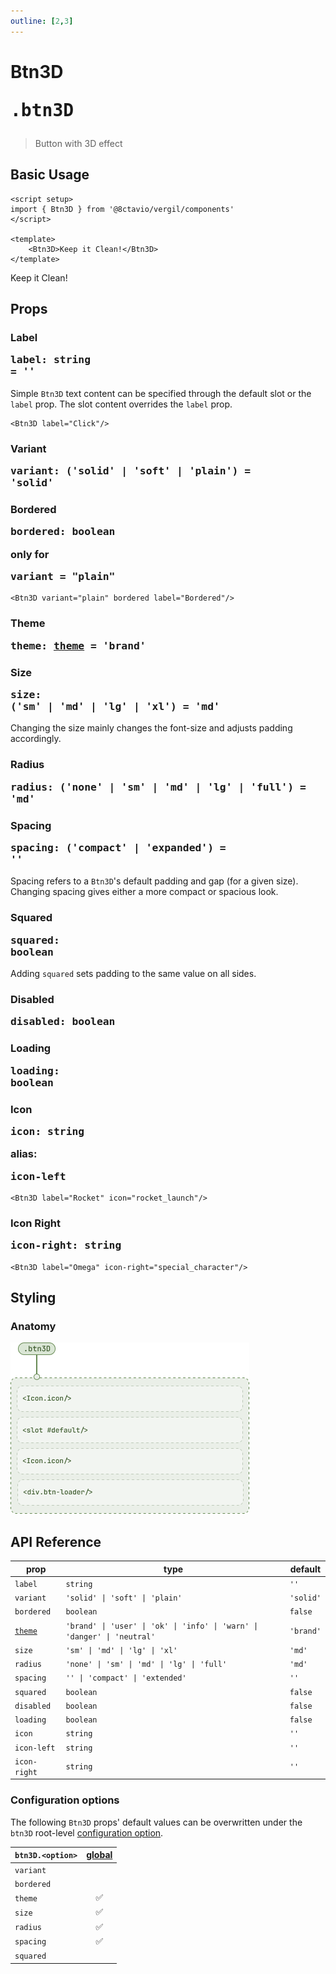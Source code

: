 ```yaml
---
outline: [2,3]
---
```


# Btn3D <Badge type="tip"><pre>.btn3D</pre></Badge>

> Button with 3D effect

<script setup>
import { Btn3D } from '@8ctavio/vergil/components'
</script>

## Basic Usage

```vue
<script setup>
import { Btn3D } from '@8ctavio/vergil/components'
</script>

<template>
    <Btn3D>Keep it Clean!</Btn3D>
</template>
```
<Demo>
    <Btn3D>Keep it Clean!</Btn3D>
</Demo>

## Props

### Label <Badge type="tip"><pre>label: string = ''</pre></Badge>

Simple `Btn3D` text content can be specified through the default slot or the `label` prop. The slot content overrides the `label` prop.

```vue
<Btn3D label="Click"/>
```

### Variant <Badge type="tip"><pre>variant: ('solid' | 'soft' | 'plain') = 'solid'</pre></Badge>

<Demo>
    <Btn3D variant="solid" label="Solid"/>
    <Btn3D variant="soft" label="Soft"/>
    <Btn3D variant="plain" label="Plain"/>
</Demo>

### Bordered <Badge type="tip"><pre>bordered: boolean</pre></Badge> <Badge type="warning">only for <pre>variant = "plain"</pre></Badge>

```vue
<Btn3D variant="plain" bordered label="Bordered"/>
```
<Demo>
    <Btn3D variant="plain" bordered label="Bordered"/>
</Demo>

### Theme <Badge type="tip"><pre>theme: [theme](/theme#the-theme-prop) = 'brand'</pre></Badge>

<Demo>
    <div class="col">
        <div class="row center">
            <Btn3D variant="solid" theme="brand" label="Brand"/>
            <Btn3D variant="solid" theme="user" label="User"/>
            <Btn3D variant="solid" theme="ok" label="Ok"/>
            <Btn3D variant="solid" theme="info" label="Info"/>
            <Btn3D variant="solid" theme="warn" label="Warn"/>
            <Btn3D variant="solid" theme="danger" label="Danger"/>
            <Btn3D variant="solid" theme="neutral" label="Neutral"/>
        </div>
        <div class="row center">
            <Btn3D variant="soft" theme="brand" label="Brand"/>
            <Btn3D variant="soft" theme="user" label="User"/>
            <Btn3D variant="soft" theme="ok" label="Ok"/>
            <Btn3D variant="soft" theme="info" label="Info"/>
            <Btn3D variant="soft" theme="warn" label="Warn"/>
            <Btn3D variant="soft" theme="danger" label="Danger"/>
            <Btn3D variant="soft" theme="neutral" label="Neutral"/>
        </div>
        <div class="row center">
            <Btn3D variant="plain" theme="brand" label="Brand"/>
            <Btn3D variant="plain" theme="user" label="User"/>
            <Btn3D variant="plain" theme="ok" label="Ok"/>
            <Btn3D variant="plain" theme="info" label="Info"/>
            <Btn3D variant="plain" theme="warn" label="Warn"/>
            <Btn3D variant="plain" theme="danger" label="Danger"/>
            <Btn3D variant="plain" theme="neutral" label="Neutral"/>
        </div>
    </div>
</Demo>

### Size <Badge type="tip"><pre>size: ('sm' | 'md' | 'lg' | 'xl') = 'md'</pre></Badge>

Changing the size mainly changes the font-size and adjusts padding accordingly.

<Demo>
    <Btn3D size="sm" label="Small"/>
    <Btn3D size="md" label="Medium"/>
    <Btn3D size="lg" label="Large"/>
    <Btn3D size="xl" label="Extra Large"/>
</Demo>

### Radius <Badge type="tip"><pre>radius: ('none' | 'sm' | 'md' | 'lg' | 'full') = 'md'</pre></Badge>

<Demo>
    <div class="col center">
        <div class="row center">
            <Btn3D label="Radius" size="sm" radius="none"/>
            <Btn3D label="Radius" size="md" radius="none"/>
            <Btn3D label="Radius" size="lg" radius="none"/>
            <Btn3D label="Radius" size="xl" radius="none"/>
        </div>
        <div class="row center">
            <Btn3D label="Radius" size="sm" radius="sm"/>
            <Btn3D label="Radius" size="md" radius="sm"/>
            <Btn3D label="Radius" size="lg" radius="sm"/>
            <Btn3D label="Radius" size="xl" radius="sm"/>
        </div>
        <div class="row center">
            <Btn3D label="Radius" size="sm" radius="md"/>
            <Btn3D label="Radius" size="md" radius="md"/>
            <Btn3D label="Radius" size="lg" radius="md"/>
            <Btn3D label="Radius" size="xl" radius="md"/>
        </div>
        <div class="row center">
            <Btn3D label="Radius" size="sm" radius="lg"/>
            <Btn3D label="Radius" size="md" radius="lg"/>
            <Btn3D label="Radius" size="lg" radius="lg"/>
            <Btn3D label="Radius" size="xl" radius="lg"/>
        </div>
        <div class="row center">
            <Btn3D label="Radius" size="sm" radius="full"/>
            <Btn3D label="Radius" size="md" radius="full"/>
            <Btn3D label="Radius" size="lg" radius="full"/>
            <Btn3D label="Radius" size="xl" radius="full"/>
        </div>
    </div>
</Demo>

### Spacing <Badge type="tip"><pre>spacing: ('compact' | 'expanded') = ''</pre></Badge>

Spacing refers to a `Btn3D`'s default padding and gap (for a given size). Changing spacing gives either a more compact or spacious look.

<Demo>
    <div class="col center">
        <div class="row center">
            <Btn3D size="sm" spacing="compact" label="Compact"/>
            <Btn3D size="sm" label="Default"/>
            <Btn3D size="sm" spacing="expanded" label="Expanded"/>
        </div>
        <div class="row center">
            <Btn3D size="md" spacing="compact" label="Compact"/>
            <Btn3D size="md" label="Default"/>
            <Btn3D size="md" spacing="expanded" label="Expanded"/>
        </div>
        <div class="row center">
            <Btn3D size="lg" spacing="compact" label="Compact"/>
            <Btn3D size="lg" label="Default"/>
            <Btn3D size="lg" spacing="expanded" label="Expanded"/>
        </div>
        <div class="row center">
            <Btn3D size="xl" spacing="compact" label="Compact"/>
            <Btn3D size="xl" label="Default"/>
            <Btn3D size="xl" spacing="expanded" label="Expanded"/>
        </div>
    </div>
</Demo>

### Squared <Badge type="tip"><pre>squared: boolean</pre></Badge>

Adding `squared` sets padding to the same value on all sides.

<Demo>
    <Btn3D size="sm" squared label="Small"/>
    <Btn3D size="md" squared label="Medium"/>
    <Btn3D size="lg" squared label="Large"/>
    <Btn3D size="xl" squared label="Extra Large"/>
</Demo>

### Disabled <Badge type="tip"><pre>disabled: boolean</pre></Badge>

<Demo>
    <Btn3D disabled label="Disabled" variant="solid"/>
    <Btn3D disabled label="Disabled" variant="soft"/>
    <Btn3D disabled label="Disabled" variant="plain"/>
</Demo>

### Loading <Badge type="tip"><pre>loading: boolean</pre></Badge>

<Demo>
    <Btn3D label="Loading" loading variant="solid"/>
    <Btn3D label="Loading" loading variant="soft"/>
    <Btn3D label="Loading" loading variant="plain"/>
</Demo>

<Demo>
    <div class="row center">
        <Btn3D label="Loading" loading theme="user" variant="solid"/>
        <Btn3D label="Loading" loading theme="user" variant="soft"/>
        <Btn3D label="Loading" loading theme="user" variant="plain"/>
    </div>
    <div class="row center">
        <Btn3D label="Loading" loading theme="ok" variant="solid"/>
        <Btn3D label="Loading" loading theme="ok" variant="soft"/>
        <Btn3D label="Loading" loading theme="ok" variant="plain"/>
    </div>
    <div class="row center">
        <Btn3D label="Loading" loading theme="info" variant="solid"/>
        <Btn3D label="Loading" loading theme="info" variant="soft"/>
        <Btn3D label="Loading" loading theme="info" variant="plain"/>
    </div>
    <div class="row center">
        <Btn3D label="Loading" loading theme="warn" variant="solid"/>
        <Btn3D label="Loading" loading theme="warn" variant="soft"/>
        <Btn3D label="Loading" loading theme="warn" variant="plain"/>
    </div>
    <div class="row center">
        <Btn3D label="Loading" loading theme="danger" variant="solid"/>
        <Btn3D label="Loading" loading theme="danger" variant="soft"/>
        <Btn3D label="Loading" loading theme="danger" variant="plain"/>
    </div>
    <div class="row center">
        <Btn3D label="Loading" loading theme="neutral" variant="solid"/>
        <Btn3D label="Loading" loading theme="neutral" variant="soft"/>
        <Btn3D label="Loading" loading theme="neutral" variant="plain"/>
    </div>
</Demo>

<Demo>
    <div class="col center">
        <div class="row center">
            <Btn3D label="Loading" loading size="sm" spacing="compact"/>
            <Btn3D label="Loading" loading size="sm"/>
            <Btn3D label="Loading" loading size="sm" spacing="expanded"/>
        </div>
        <div class="row center">
            <Btn3D label="Loading" loading size="md" spacing="compact"/>
            <Btn3D label="Loading" loading size="md"/>
            <Btn3D label="Loading" loading size="md" spacing="expanded"/>
        </div>
        <div class="row center">
            <Btn3D label="Loading" loading size="lg" spacing="compact"/>
            <Btn3D label="Loading" loading size="lg"/>
            <Btn3D label="Loading" loading size="lg" spacing="expanded"/>
        </div>
        <div class="row center">
            <Btn3D label="Loading" loading size="xl" spacing="compact"/>
            <Btn3D label="Loading" loading size="xl"/>
            <Btn3D label="Loading" loading size="xl" spacing="expanded"/>
        </div>
    </div>
</Demo>

### Icon <Badge type="tip"><pre>icon: string</pre></Badge> <Badge type="info">alias: <pre>icon-left</pre></Badge>

```vue
<Btn3D label="Rocket" icon="rocket_launch"/>
```

<Demo>
    <div class="row center">
        <Btn3D icon="rocket_launch" label="Rocket" theme="brand" variant="solid"/>
        <Btn3D icon="rocket_launch" label="Rocket" theme="brand" variant="soft"/>
        <Btn3D icon="rocket_launch" label="Rocket" theme="brand" variant="plain"/>
    </div>
    <div class="row center">
        <Btn3D icon="rocket_launch" label="Rocket" theme="user" variant="solid"/>
        <Btn3D icon="rocket_launch" label="Rocket" theme="user" variant="soft"/>
        <Btn3D icon="rocket_launch" label="Rocket" theme="user" variant="plain"/>
    </div>
    <div class="row center">
        <Btn3D icon="rocket_launch" label="Rocket" theme="ok" variant="solid"/>
        <Btn3D icon="rocket_launch" label="Rocket" theme="ok" variant="soft"/>
        <Btn3D icon="rocket_launch" label="Rocket" theme="ok" variant="plain"/>
    </div>
    <div class="row center">
        <Btn3D icon="rocket_launch" label="Rocket" theme="info" variant="solid"/>
        <Btn3D icon="rocket_launch" label="Rocket" theme="info" variant="soft"/>
        <Btn3D icon="rocket_launch" label="Rocket" theme="info" variant="plain"/>
    </div>
    <div class="row center">
        <Btn3D icon="rocket_launch" label="Rocket" theme="warn" variant="solid"/>
        <Btn3D icon="rocket_launch" label="Rocket" theme="warn" variant="soft"/>
        <Btn3D icon="rocket_launch" label="Rocket" theme="warn" variant="plain"/>
    </div>
    <div class="row center">
        <Btn3D icon="rocket_launch" label="Rocket" theme="danger" variant="solid"/>
        <Btn3D icon="rocket_launch" label="Rocket" theme="danger" variant="soft"/>
        <Btn3D icon="rocket_launch" label="Rocket" theme="danger" variant="plain"/>
    </div>
    <div class="row center">
        <Btn3D icon="rocket_launch" label="Rocket" theme="neutral" variant="solid"/>
        <Btn3D icon="rocket_launch" label="Rocket" theme="neutral" variant="soft"/>
        <Btn3D icon="rocket_launch" label="Rocket" theme="neutral" variant="plain"/>
    </div>
</Demo>

### Icon Right <Badge type="tip"><pre>icon-right: string</pre></Badge>

```vue
<Btn3D label="Omega" icon-right="special_character"/>
```

<Demo>
    <Btn3D label="Omega" icon-right="special_character" variant="solid"/>
    <Btn3D label="Omega" icon-right="special_character" variant="soft"/>
    <Btn3D label="Omega" icon-right="special_character" variant="plain"/>
</Demo>

<Demo>
    <div class="col center">
        <div class="row center">
            <Btn3D label="Omega" icon-right="special_character" size="sm" spacing="compact"/>
            <Btn3D label="Omega" icon-right="special_character" size="sm"/>
            <Btn3D label="Omega" icon-right="special_character" size="sm" spacing="expanded"/>
        </div>
        <div class="row center">
            <Btn3D label="Omega" icon-right="special_character" size="md" spacing="compact"/>
            <Btn3D label="Omega" icon-right="special_character" size="md"/>
            <Btn3D label="Omega" icon-right="special_character" size="md" spacing="expanded"/>
        </div>
        <div class="row center">
            <Btn3D label="Omega" icon-right="special_character" size="lg" spacing="compact"/>
            <Btn3D label="Omega" icon-right="special_character" size="lg"/>
            <Btn3D label="Omega" icon-right="special_character" size="lg" spacing="expanded"/>
        </div>
        <div class="row center">
            <Btn3D label="Omega" icon-right="special_character" size="xl" spacing="compact"/>
            <Btn3D label="Omega" icon-right="special_character" size="xl"/>
            <Btn3D label="Omega" icon-right="special_character" size="xl" spacing="expanded"/>
        </div>
    </div>
</Demo>

## Styling

### Anatomy

![Btn Anatomy](../../assets/btn3D-anatomy.png)

## API Reference

| prop | type | default |
| ---- | ---- | ------- |
| `label` | `string` | `''` |
| `variant` | `'solid' \| 'soft' \| 'plain'` | `'solid'` |
| `bordered` | `boolean` | `false` |
| [`theme`](/theme#the-theme-prop) | `'brand' \| 'user' \| 'ok' \| 'info' \| 'warn' \| 'danger' \| 'neutral'` | `'brand'` |
| `size` | `'sm' \| 'md' \| 'lg' \| 'xl'` | `'md'` |
| `radius` | `'none' \| 'sm' \| 'md' \| 'lg' \| 'full'` | `'md'` |
| `spacing` | `'' \| 'compact' \| 'extended'` | `''` |
| `squared` | `boolean` | `false` |
| `disabled` | `boolean` | `false` |
| `loading` | `boolean` | `false` |
| `icon` | `string` | `''` |
| `icon-left` | `string` | `''` |
| `icon-right` | `string` | `''` |

### Configuration options

The following `Btn3D` props' default values can be overwritten under the `btn3D` root-level [configuration option](/configuration).

| `btn3D.<option>` | [global](/configuration#global-configuration) |
| -------------- | :---: |
| `variant` | |
| `bordered` | |
| `theme` | ✅ |
| `size` | ✅ |
| `radius` | ✅ |
| `spacing` | ✅ |
| `squared` | |